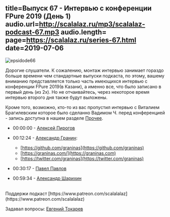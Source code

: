 title=Выпуск 67 - Интервью с конференции FPure 2019 (День 1)
audio.url=http://scalalaz.ru/mp3/scalalaz-podcast-67.mp3
audio.length=
page=https://scalalaz.ru/series-67.html
date=2019-07-06
----
![epsidode66](img/ep-fpure-d1.jpg)

Дорогие слушатели. К сожалению, монтаж интервью занимает гораздо больше времени
чем стандартные выпуски подкаста, по этому, вашему вниманию представляется только
часть имеющихся интервью с конференции FPure 2019(в Казани), а именно все, что было
записано в первый день (из 2х). Но не отчаивайтесь, через некоторое время
интервью второго дня также будут выложены.

Кроме того, возможно, кто-то из вас пропустил интервью с Виталием Брагилевским
которое было сделанно Вадимом Ч. перед конференцией - запись доступна в нашем
разделе [Прочее](https://scalalaz.ru/special-page-01.html).

* 00:00:00 - [Алексей Пирогов](https://twitter.com/alex_pir)

* 00:12:24 - [Александр Гранин](https://twitter.com/graninas):
   - [https://github.com/graninas](https://github.com/graninas)
   - [https://graninas.com/](https://graninas.com)
   - [https://twitter.com/graninas](https://twitter.com/graninas)
   
* 00:30:17 - [Павел Павлов](https://twitter.com/noinline)

* 00:59:34 - [Александр Шарихин](https://twitter.com/nihirash)


<br/>
Поддержи подкаст [https://www.patreon.com/scalalalaz](https://www.patreon.com/scalalalaz)
<br/>


Задавал вопросы:
[Евгений Токарев](https://twitter.com/strobegen)
